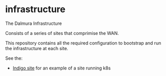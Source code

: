 # infrastructure
The Dalmura Infrastructure

Consists of a series of sites that comprimise the WAN.

This repository contains all the required configuration to bootstrap and run the infrastructure at each site.

See the:
* [Indigo site](sites/indigo/) for an example of a site running k8s

